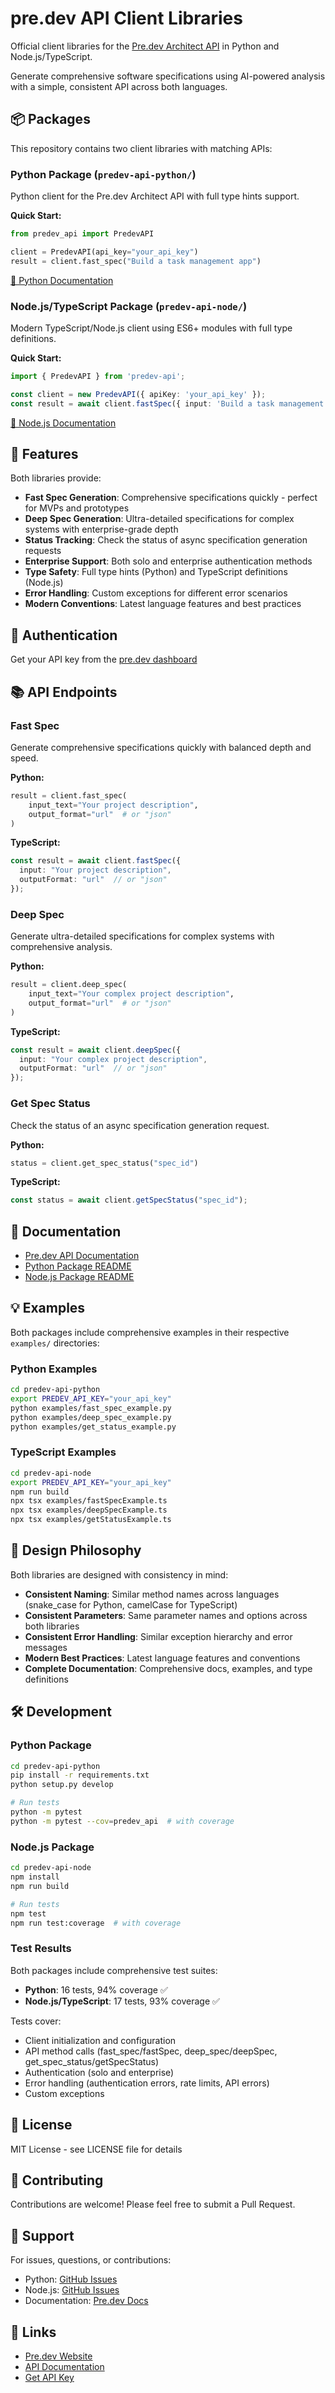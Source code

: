 # pre.dev API Client Libraries

Official client libraries for the [Pre.dev Architect API](https://docs.pre.dev) in Python and Node.js/TypeScript.

Generate comprehensive software specifications using AI-powered analysis with a simple, consistent API across both languages.

## 📦 Packages

This repository contains two client libraries with matching APIs:

### Python Package (`predev-api-python/`)

Python client for the Pre.dev Architect API with full type hints support.

**Quick Start:**
```python
from predev_api import PredevAPI

client = PredevAPI(api_key="your_api_key")
result = client.fast_spec("Build a task management app")
```

[📖 Python Documentation](./predev-api-python/README.md)

### Node.js/TypeScript Package (`predev-api-node/`)

Modern TypeScript/Node.js client using ES6+ modules with full type definitions.

**Quick Start:**
```typescript
import { PredevAPI } from 'predev-api';

const client = new PredevAPI({ apiKey: 'your_api_key' });
const result = await client.fastSpec({ input: 'Build a task management app' });
```

[📖 Node.js Documentation](./predev-api-node/README.md)

## 🚀 Features

Both libraries provide:

- **Fast Spec Generation**: Comprehensive specifications quickly - perfect for MVPs and prototypes
- **Deep Spec Generation**: Ultra-detailed specifications for complex systems with enterprise-grade depth
- **Status Tracking**: Check the status of async specification generation requests
- **Enterprise Support**: Both solo and enterprise authentication methods
- **Type Safety**: Full type hints (Python) and TypeScript definitions (Node.js)
- **Error Handling**: Custom exceptions for different error scenarios
- **Modern Conventions**: Latest language features and best practices

## 🔑 Authentication

Get your API key from the [pre.dev dashboard](https://pre.dev/projects/playground)

## 📚 API Endpoints

### Fast Spec

Generate comprehensive specifications quickly with balanced depth and speed.

**Python:**
```python
result = client.fast_spec(
    input_text="Your project description",
    output_format="url"  # or "json"
)
```

**TypeScript:**
```typescript
const result = await client.fastSpec({
  input: "Your project description",
  outputFormat: "url"  // or "json"
});
```

### Deep Spec

Generate ultra-detailed specifications for complex systems with comprehensive analysis.

**Python:**
```python
result = client.deep_spec(
    input_text="Your complex project description",
    output_format="url"  # or "json"
)
```

**TypeScript:**
```typescript
const result = await client.deepSpec({
  input: "Your complex project description",
  outputFormat: "url"  // or "json"
});
```

### Get Spec Status

Check the status of an async specification generation request.

**Python:**
```python
status = client.get_spec_status("spec_id")
```

**TypeScript:**
```typescript
const status = await client.getSpecStatus("spec_id");
```

## 📖 Documentation

- [Pre.dev API Documentation](https://docs.pre.dev)
- [Python Package README](./predev-api-python/README.md)
- [Node.js Package README](./predev-api-node/README.md)

## 💡 Examples

Both packages include comprehensive examples in their respective `examples/` directories:

### Python Examples
```bash
cd predev-api-python
export PREDEV_API_KEY="your_api_key"
python examples/fast_spec_example.py
python examples/deep_spec_example.py
python examples/get_status_example.py
```

### TypeScript Examples
```bash
cd predev-api-node
export PREDEV_API_KEY="your_api_key"
npm run build
npx tsx examples/fastSpecExample.ts
npx tsx examples/deepSpecExample.ts
npx tsx examples/getStatusExample.ts
```

## 🎯 Design Philosophy

Both libraries are designed with consistency in mind:

- **Consistent Naming**: Similar method names across languages (snake_case for Python, camelCase for TypeScript)
- **Consistent Parameters**: Same parameter names and options across both libraries
- **Consistent Error Handling**: Similar exception hierarchy and error messages
- **Modern Best Practices**: Latest language features and conventions
- **Complete Documentation**: Comprehensive docs, examples, and type definitions

## 🛠️ Development

### Python Package
```bash
cd predev-api-python
pip install -r requirements.txt
python setup.py develop

# Run tests
python -m pytest
python -m pytest --cov=predev_api  # with coverage
```

### Node.js Package
```bash
cd predev-api-node
npm install
npm run build

# Run tests
npm test
npm run test:coverage  # with coverage
```

### Test Results

Both packages include comprehensive test suites:

- **Python**: 16 tests, 94% coverage ✅
- **Node.js/TypeScript**: 17 tests, 93% coverage ✅

Tests cover:
- Client initialization and configuration
- API method calls (fast_spec/fastSpec, deep_spec/deepSpec, get_spec_status/getSpecStatus)
- Authentication (solo and enterprise)
- Error handling (authentication errors, rate limits, API errors)
- Custom exceptions

## 📄 License

MIT License - see LICENSE file for details

## 🤝 Contributing

Contributions are welcome! Please feel free to submit a Pull Request.

## 💬 Support

For issues, questions, or contributions:
- Python: [GitHub Issues](https://github.com/predev/predev-api-python/issues)
- Node.js: [GitHub Issues](https://github.com/predev/predev-api-node/issues)
- Documentation: [Pre.dev Docs](https://docs.pre.dev)

## 🔗 Links

- [Pre.dev Website](https://pre.dev)
- [API Documentation](https://docs.pre.dev)
- [Get API Key](https://pre.dev/settings)
